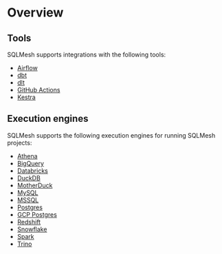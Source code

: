 # Overview

## Tools
SQLMesh supports integrations with the following tools:

* [Airflow](airflow.md)
* [dbt](dbt.md)
* [dlt](dlt.md)
* [GitHub Actions](github.md)
* [Kestra](https://kestra.io/plugins/plugin-sqlmesh/tasks/cli/io.kestra.plugin.sqlmesh.cli.sqlmeshcli)

## Execution engines
SQLMesh supports the following execution engines for running SQLMesh projects:

* [Athena](./engines/athena.md)
* [BigQuery](./engines/bigquery.md)
* [Databricks](./engines/databricks.md)
* [DuckDB](./engines/duckdb.md)
* [MotherDuck](./engines/motherduck.md)
* [MySQL](./engines/mysql.md)
* [MSSQL](./engines/mssql.md)
* [Postgres](./engines/postgres.md)
* [GCP Postgres](./engines/gcp-postgres.md)
* [Redshift](./engines/redshift.md)
* [Snowflake](./engines/snowflake.md)
* [Spark](./engines/spark.md)
* [Trino](./engines/trino.md)
